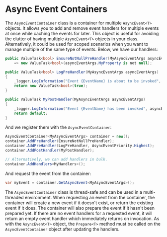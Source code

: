 # Async Event Containers

The `AsyncEventContainer` class is a container for multiple `AsyncEvent<T>` objects. It allows you to add and remove event handlers for multiple events at once while caching the events for later. This object is useful for avoiding the clutter of having multiple `AsyncEvent<T>` objects in your class. Alternatively, it could be used for scoped scenarios when you want to manage multiple of the same type of events. Below, we have our handlers:

```csharp
public ValueTask<bool> EnsureNotNullPreHandler(MyAsyncEventArgs asyncEventArgs)
    => new ValueTask<bool>(asyncEventArgs.MyProperty is not null);

public ValueTask<bool> LogPreHandler(MyAsyncEventArgs asyncEventArgs)
{
    _logger.LogInformation("Event {EventName} is about to be invoked", asyncEventArgs.GetType().Name);
    return new ValueTask<bool>(true);
}

public ValueTask MyPostHandler(MyAsyncEventArgs asyncEventArgs)
{
    _logger.LogInformation("Event {EventName} has been invoked", asyncEventArgs.GetType().Name);
    return default;
}
```

And we register them with the `AsyncEventContainer`:

```csharp
AsyncEventContainer<MyAsyncEventArgs> container = new();
container.AddPreHandler(EnsureNotNullPreHandler);
container.AddPreHandler(LogPreHandler, AsyncEventPriority.Highest);
container.AddPostHandler(MyPostHandler);

// Alternatively, we can add handlers in bulk.
container.AddHandlers<MyHandlers>();
```

And request the event from the container:

```csharp
var myEvent = container.GetAsyncEvent<MyAsyncEventArgs>();
```

The `AsyncEventContainer` class is thread-safe and can be used in a multi-threaded environment. When requesting an event from the container, the container will create a new event if it doesn't exist, or return the existing event if it does. The container will also prepare the event if it hasn't been prepared yet. If there are no event handlers for a requested event, it will return an empty event handler which immediately returns on invocation. As with the `AsyncEvent<T>` object, the `Prepare<T>` method must be called on the `AsyncEventContainer` object after updating the handlers.